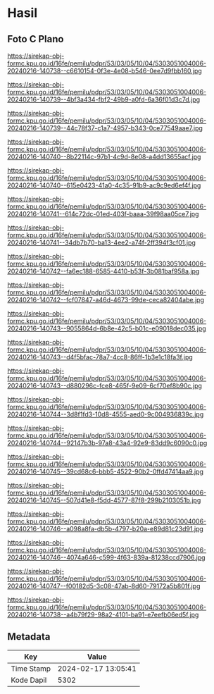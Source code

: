 # Hasil

## Foto C Plano

https://sirekap-obj-formc.kpu.go.id/16fe/pemilu/pdpr/53/03/05/10/04/5303051004006-20240216-140738--c6610154-0f3e-4e08-b546-0ee7d9fbb160.jpg

https://sirekap-obj-formc.kpu.go.id/16fe/pemilu/pdpr/53/03/05/10/04/5303051004006-20240216-140739--4bf3a434-fbf2-49b9-a0fd-6a36f01d3c7d.jpg

https://sirekap-obj-formc.kpu.go.id/16fe/pemilu/pdpr/53/03/05/10/04/5303051004006-20240216-140739--44c78f37-c1a7-4957-b343-0ce77549aae7.jpg

https://sirekap-obj-formc.kpu.go.id/16fe/pemilu/pdpr/53/03/05/10/04/5303051004006-20240216-140740--8b22114c-97b1-4c9d-8e08-a4dd13655acf.jpg

https://sirekap-obj-formc.kpu.go.id/16fe/pemilu/pdpr/53/03/05/10/04/5303051004006-20240216-140740--615e0423-41a0-4c35-91b9-ac9c9ed6ef4f.jpg

https://sirekap-obj-formc.kpu.go.id/16fe/pemilu/pdpr/53/03/05/10/04/5303051004006-20240216-140741--614c72dc-01ed-403f-baaa-39f98aa05ce7.jpg

https://sirekap-obj-formc.kpu.go.id/16fe/pemilu/pdpr/53/03/05/10/04/5303051004006-20240216-140741--34db7b70-ba13-4ee2-a74f-2ff394f3cf01.jpg

https://sirekap-obj-formc.kpu.go.id/16fe/pemilu/pdpr/53/03/05/10/04/5303051004006-20240216-140742--fa6ec188-6585-4410-b53f-3b081baf958a.jpg

https://sirekap-obj-formc.kpu.go.id/16fe/pemilu/pdpr/53/03/05/10/04/5303051004006-20240216-140742--fcf07847-a46d-4673-99de-ceca82404abe.jpg

https://sirekap-obj-formc.kpu.go.id/16fe/pemilu/pdpr/53/03/05/10/04/5303051004006-20240216-140743--9055864d-6b8e-42c5-b01c-e09018dec035.jpg

https://sirekap-obj-formc.kpu.go.id/16fe/pemilu/pdpr/53/03/05/10/04/5303051004006-20240216-140743--d4f5bfac-78a7-4cc8-86ff-1b3e1c18fa3f.jpg

https://sirekap-obj-formc.kpu.go.id/16fe/pemilu/pdpr/53/03/05/10/04/5303051004006-20240216-140743--d880296c-fce8-465f-9e09-6cf70ef8b90c.jpg

https://sirekap-obj-formc.kpu.go.id/16fe/pemilu/pdpr/53/03/05/10/04/5303051004006-20240216-140744--3d8f1fd3-10d8-4555-aed0-9c004936839c.jpg

https://sirekap-obj-formc.kpu.go.id/16fe/pemilu/pdpr/53/03/05/10/04/5303051004006-20240216-140744--92147b3b-97a8-43a4-92e9-83dd9c6090c0.jpg

https://sirekap-obj-formc.kpu.go.id/16fe/pemilu/pdpr/53/03/05/10/04/5303051004006-20240216-140745--39cd68c6-bbb5-4522-90b2-0ffd47414aa9.jpg

https://sirekap-obj-formc.kpu.go.id/16fe/pemilu/pdpr/53/03/05/10/04/5303051004006-20240216-140745--507d41e8-f5dd-4577-87f8-299b2103051b.jpg

https://sirekap-obj-formc.kpu.go.id/16fe/pemilu/pdpr/53/03/05/10/04/5303051004006-20240216-140746--a098a8fa-db5b-4797-b20a-e89d81c23d91.jpg

https://sirekap-obj-formc.kpu.go.id/16fe/pemilu/pdpr/53/03/05/10/04/5303051004006-20240216-140746--4074a646-c599-4f63-839a-81238ccd7906.jpg

https://sirekap-obj-formc.kpu.go.id/16fe/pemilu/pdpr/53/03/05/10/04/5303051004006-20240216-140747--f00182d5-3c08-47ab-8d60-79172a5b801f.jpg

https://sirekap-obj-formc.kpu.go.id/16fe/pemilu/pdpr/53/03/05/10/04/5303051004006-20240216-140738--a4b79f29-98a2-4101-ba91-e7eefb06ed5f.jpg


## Metadata

| Key        | Value               |
| ---------- | ------------------- |
| Time Stamp | 2024-02-17 13:05:41 |
| Kode Dapil | 5302                |



